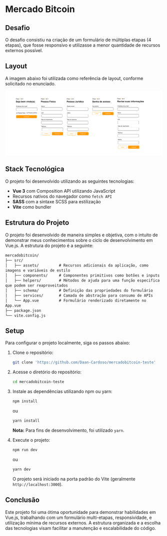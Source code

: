 # Mercado Bitcoin

## Desafio

O desafio consistiu na criação de um formulário de múltiplas etapas (4 etapas), que fosse responsivo e utilizasse a menor quantidade de recursos externos possível.

## Layout

A imagem abaixo foi utilizada como referência de layout, conforme solicitado no enunciado.

![Layout de Referência](./layout.png)

## Stack Tecnológica

O projeto foi desenvolvido utilizando as seguintes tecnologias:

- **Vue 3** com Composition API utilizando JavaScript
- Recursos nativos do navegador como `fetch API`
- **SASS** com a sintaxe SCSS para estilização
- **Vite** como bundler

## Estrutura do Projeto

O projeto foi desenvolvido de maneira simples e objetiva, com o intuito de demonstrar meus conhecimentos sobre o ciclo de desenvolvimento em Vue.js. A estrutura do projeto é a seguinte:

```
mercadobitcoin/
├── src/
│   ├── assets/         # Recursos adicionais da aplicação, como imagens e variáveis de estilo
│   ├── components/     # Componentes primitivos como botões e inputs
│   ├── helpers/        # Métodos de ajuda para uma função especifica que podem ser reaproveitados
│   ├── schema/         # Definição das propriedades do formulário
│   ├── services/       # Camada de abstração para consumo de APIs
│   └── App.vue         # Formulário renderizado diretamente no App.vue
├── package.json
└── vite.config.js
```

## Setup

Para configurar o projeto localmente, siga os passos abaixo:

1. Clone o repositório:
   ```sh
   git clone 'https://github.com/Daan-Cardoso/mercadobitcoin-teste'
   ```
2. Acesse o diretório do repositório:
   ```sh
   cd mercadobitcoin-teste
   ```
3. Instale as dependências utilizando npm ou yarn:
   ```sh
   npm install
   ```
   ou
   ```sh
   yarn install
   ```
   **Nota:** Para fins de desenvolvimento, foi utilizado `yarn`.

4. Execute o projeto:
   ```sh
   npm run dev
   ```
   ou
   ```sh
   yarn dev
   ```
   O projeto será iniciado na porta padrão do Vite (geralmente `http://localhost:3000`).

## Conclusão

Este projeto foi uma ótima oportunidade para demonstrar habilidades em Vue.js, trabalhando com um formulário multi-etapas, responsividade, e utilização mínima de recursos externos. A estrutura organizada e a escolha das tecnologias visam facilitar a manutenção e escalabilidade do código.
